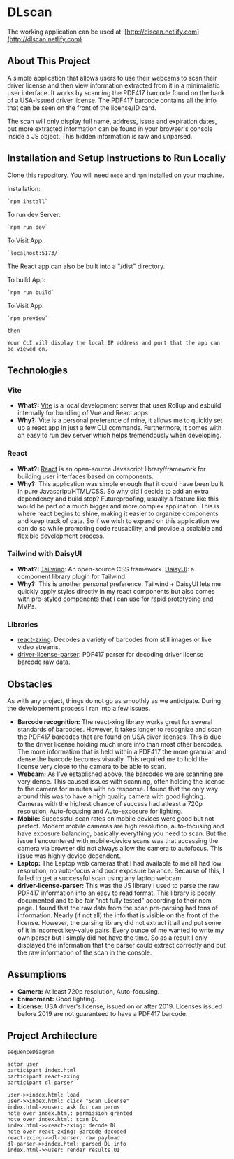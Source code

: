 # DLscan

The working application can be used at: [http://dlscan.netlify.com](http://dlscan.netlify.com)

## About This Project

A simple application that allows users to use their webcams to scan their driver license and then view information extracted from it in a minimalistic user interface. It works by scanning the PDF417 barcode found on the back of a USA-issued driver license. The PDF417 barcode contains all the info that can be seen on the front of the license/ID card.

The scan will only display full name, address, issue and expiration dates, but more extracted information can be found in your browser's console inside a JS object. This hidden information is raw and unparsed.

## Installation and Setup Instructions to Run Locally

Clone this repository. You will need `node` and `npm` installed on your machine.

Installation:

    `npm install`

To run dev Server:

    `npm run dev`

To Visit App:

    `localhost:5173/`

The React app can also be built into a "/dist" directory.

To build App:

    `npm run build`

To Visit App:

    `npm preview`

    then

    Your CLI will display the local IP address and port that the app can be viewed on.

## Technologies

### Vite

- **What?:** [Vite](https://vitejs.dev/) is a local development server that uses Rollup and esbuild internally for bundling of Vue and React apps.
- **Why?:** Vite is a personal preference of mine, it allows me to quickly set up a react app in just a few CLI commands. Furthermore, it comes with an easy to run dev server which helps tremendously when developing.

### React

- **What?:** [React](https://react.dev/) is an open-source Javascript library/framework for building user interfaces based on components.
- **Why?:** This application was simple enough that it could have been built in pure Javascript/HTML/CSS. So why did I decide to add an extra dependency and build step? Futureproofing, usually a feature like this would be part of a much bigger and more complex application. This is where react begins to shine, making it easier to organize components and keep track of data. So if we wish to expand on this application we can do so while promoting code reusability, and provide a scalable and flexible development process.

### Tailwind with DaisyUI

- **What?:** [Tailwind](): An open-source CSS framework. [DaisyUI](https://daisyui.com/): a component library plugin for Tailwind.
- **Why?:** This is another personal preference. Tailwind + DaisyUI lets me quickly apply styles directly in my react components but also comes with pre-styled components that I can use for rapid prototyping and MVPs.

### Libraries

- [react-zxing](https://github.com/adamalfredsson/react-zxing): Decodes a variety of barcodes from still images or live video streams.
- [driver-license-parser](https://www.npmjs.com/package/driver-license-parser): PDF417 parser for decoding driver license barcode raw data.

## Obstacles

As with any project, things do not go as smoothly as we anticipate. During the developement process I ran into a few issues.

- **Barcode recognition:** The react-xing library works great for several standards of barcodes. However, it takes longer to recognize and scan the PDF417 barcodes that are found on USA diver licenses. This is due to the driver license holding much more info than most other barcodes. The more information that is held within a PDF417 the more granular and dense the barcode becomes visually. This required me to hold the license very close to the camera to be able to scan.
- **Webcam:** As I've established above, the barcodes we are scanning are very dense. This caused issues with scanning, often holding the license to the camera for minutes with no response. I found that the only way around this was to have a high quality camera with good lighting. Cameras with the highest chance of success had atleast a 720p resolution, Auto-focusing and Auto-exposure for lighting.
- **Mobile:** Successful scan rates on mobile devices were good but not perfect. Modern mobile cameras are high resolution, auto-focusing and have exposure balancing, basically everything you need to scan. But the issue I encountered with mobile-device scans was that accessing the camera via browser did not always allow the camera to autofocus. This issue was highly device dependent.
- **Laptop:** The Laptop web cameras that I had available to me all had low resolution, no auto-focus and poor exposure balance. Because of this, I failed to get a successful scan using any laptop webcam.
- **driver-license-parser:** This was the JS library I used to parse the raw PDF417 information into an easy to read format. This library is poorly documented and to be fair "not fully tested" according to their npm page. I found that the raw data from the scan pre-parsing had tons of information. Nearly (if not all) the info that is visible on the front of the license. However, the parsing library did not extract it all and put some of it in incorrect key-value pairs. Every ounce of me wanted to write my own parser but I simply did not have the time. So as a result I only displayed the information that the parser could extract correctly and put the raw information of the scan in the console.

## Assumptions

- **Camera:** At least 720p resolution, Auto-focusing.
- **Enironment:** Good lighting.
- **License:** USA driver's license, issued on or after 2019. Licenses issued before 2019 are not guaranteed to have a PDF417 barcode.

## Project Architecture

```mermaid
sequenceDiagram

actor user
participant index.html
participant react-zxing
participant dl-parser

user->>index.html: load
user->>index.html: click "Scan License"
index.html->>user: ask for cam perms
note over index.html: permission granted
note over index.html: scan DL
index.html->>react-zxing: decode DL
note over react-zxing: Barcode decoded
react-zxing->>dl-parser: raw payload
dl-parser->>index.html: parsed DL info
index.html->>user: render results UI
```
